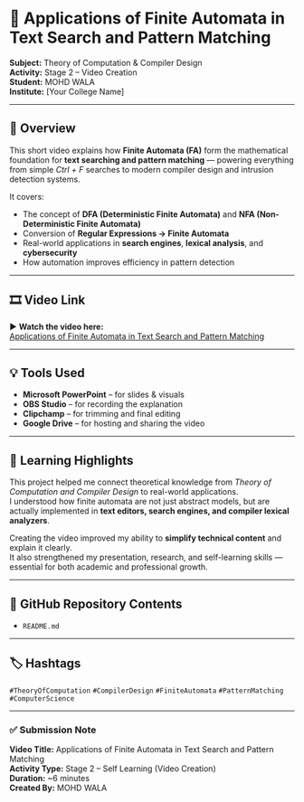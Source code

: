 # 🎥 Applications of Finite Automata in Text Search and Pattern Matching  

**Subject:** Theory of Computation & Compiler Design  
**Activity:** Stage 2 – Video Creation  
**Student:** MOHD WALA  
**Institute:** [Your College Name]  

---

## 📘 Overview  
This short video explains how **Finite Automata (FA)** form the mathematical foundation for **text searching and pattern matching** — powering everything from simple *Ctrl + F* searches to modern compiler design and intrusion detection systems.

It covers:  
- The concept of **DFA (Deterministic Finite Automata)** and **NFA (Non-Deterministic Finite Automata)**  
- Conversion of **Regular Expressions → Finite Automata**  
- Real-world applications in **search engines**, **lexical analysis**, and **cybersecurity**  
- How automation improves efficiency in pattern detection  

---

## 🎞️ Video Link  
▶️ **Watch the video here:**  
[Applications of Finite Automata in Text Search and Pattern Matching](https://drive.google.com/file/d/1YGbp0j319mP_35mPkBeELePKv7qN6JhA/view?usp=sharing)



---


## 💡 Tools Used  
- **Microsoft PowerPoint** – for slides & visuals  
- **OBS Studio** – for recording the explanation  
- **Clipchamp** – for trimming and final editing  
- **Google Drive** – for hosting and sharing the video  

---

## 🧠 Learning Highlights  
This project helped me connect theoretical knowledge from *Theory of Computation and Compiler Design* to real-world applications.  
I understood how finite automata are not just abstract models, but are actually implemented in **text editors, search engines, and compiler lexical analyzers**.  

Creating the video improved my ability to **simplify technical content** and explain it clearly.  
It also strengthened my presentation, research, and self-learning skills — essential for both academic and professional growth.  

---

## 🔗 GitHub Repository Contents  
- `README.md`  

---

## 🏷️ Hashtags  
`#TheoryOfComputation` `#CompilerDesign` `#FiniteAutomata` `#PatternMatching` `#ComputerScience`  

---

### ✅ Submission Note  
**Video Title:** Applications of Finite Automata in Text Search and Pattern Matching  
**Activity Type:** Stage 2 – Self Learning (Video Creation)  
**Duration:** ~6 minutes  
**Created By:** MOHD WALA  
